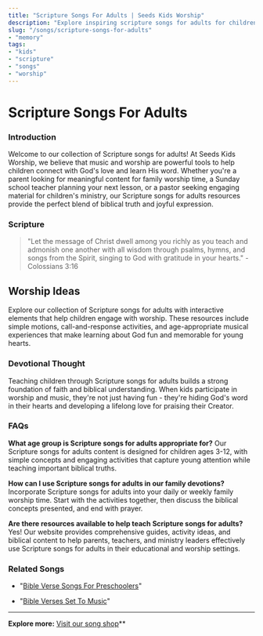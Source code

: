 ```yaml
---
title: "Scripture Songs For Adults | Seeds Kids Worship"
description: "Explore inspiring scripture songs for adults for children's worship and faith development. Biblical music resources for families and ministry."
slug: "/songs/scripture-songs-for-adults"
- "memory"
tags:
- "kids"
- "scripture"
- "songs"
- "worship"
---
```


# Scripture Songs For Adults

### Introduction

Welcome to our collection of Scripture songs for adults! At Seeds Kids Worship, we believe that music and worship are powerful tools to help children connect with God's love and learn His word. Whether you're a parent looking for meaningful content for family worship time, a Sunday school teacher planning your next lesson, or a pastor seeking engaging material for children's ministry, our Scripture songs for adults resources provide the perfect blend of biblical truth and joyful expression.

### Scripture

> "Let the message of Christ dwell among you richly as you teach and admonish one another with all wisdom through psalms, hymns, and songs from the Spirit, singing to God with gratitude in your hearts." - Colossians 3:16

## Worship Ideas

Explore our collection of Scripture songs for adults with interactive elements that help children engage with worship. These resources include simple motions, call-and-response activities, and age-appropriate musical experiences that make learning about God fun and memorable for young hearts.

### Devotional Thought

Teaching children through Scripture songs for adults builds a strong foundation of faith and biblical understanding. When kids participate in worship and music, they're not just having fun - they're hiding God's word in their hearts and developing a lifelong love for praising their Creator.

### FAQs

**What age group is Scripture songs for adults appropriate for?**
Our Scripture songs for adults content is designed for children ages 3-12, with simple concepts and engaging activities that capture young attention while teaching important biblical truths.

**How can I use Scripture songs for adults in our family devotions?**
Incorporate Scripture songs for adults into your daily or weekly family worship time. Start with the activities together, then discuss the biblical concepts presented, and end with prayer.

**Are there resources available to help teach Scripture songs for adults?**
Yes! Our website provides comprehensive guides, activity ideas, and biblical content to help parents, teachers, and ministry leaders effectively use Scripture songs for adults in their educational and worship settings.

### Related Songs

- "[Bible Verse Songs For Preschoolers](/songs/bible-verse-songs-for-preschoolers/)"

- "[Bible Verses Set To Music](/songs/bible-verses-set-to-music/)"

---

**Explore more:** [Visit our song shop](https://seedskidsworship.com/shop)**

<!-- Schema Markup -->
<script type="application/ld+json">
{
  "@context": "https://schema.org",
  "@type": "MusicRecording",
  "name": "Scripture Songs For Adults",
  "byArtist": {
    "@type": "MusicGroup",
    "name": "Seeds Kids Worship"
  },
  "isFamilyFriendly": true,
  "url": "https://seedskidsworship.com/songs/scripture-songs-for-adults/"
}
</script>